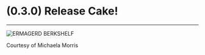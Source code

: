 # (0.3.0) Release Cake!
---
![ERMAGERD BERKSHELF](./images/ermahgerd.jpg)

Courtesy of Michaela Morris
